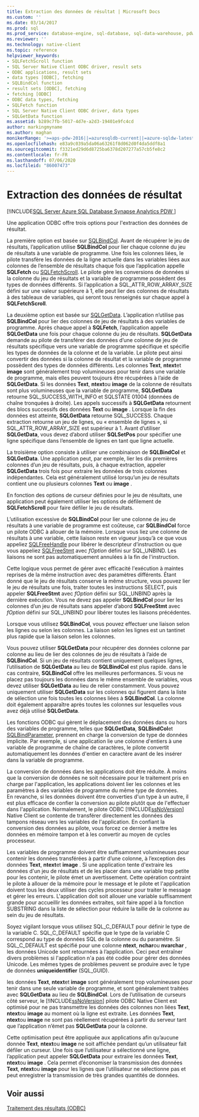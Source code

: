 ```yaml
---
title: Extraction des données de résultat | Microsoft Docs
ms.custom: ''
ms.date: 03/14/2017
ms.prod: sql
ms.prod_service: database-engine, sql-database, sql-data-warehouse, pdw
ms.reviewer: ''
ms.technology: native-client
ms.topic: reference
helpviewer_keywords:
- SQLFetchScroll function
- SQL Server Native Client ODBC driver, result sets
- ODBC applications, result sets
- data types [ODBC], fetching
- SQLBindCol function
- result sets [ODBC], fetching
- fetching [ODBC]
- ODBC data types, fetching
- SQLFetch function
- SQL Server Native Client ODBC driver, data types
- SQLGetData function
ms.assetid: b289c7fb-5017-4d7e-a2d3-19401e9fc4cd
author: markingmyname
ms.author: maghan
monikerRange: '>=aps-pdw-2016||=azuresqldb-current||=azure-sqldw-latest||>=sql-server-2016||=sqlallproducts-allversions||>=sql-server-linux-2017||=azuresqldb-mi-current'
ms.openlocfilehash: e83a9c039a5da06a63261f8d062d0f4da5ddf8a1
ms.sourcegitcommit: f3321ed29d6d8725ba6378d207277a57cb5fe8c2
ms.contentlocale: fr-FR
ms.lasthandoff: 07/06/2020
ms.locfileid: "86007473"
---
```

# <a name="fetching-result-data"></a>Extraction des données de résultat
[!INCLUDE[SQL Server Azure SQL Database Synapse Analytics PDW ](../../includes/applies-to-version/sql-asdb-asdbmi-asa-pdw.md)]

  Une application ODBC offre trois options pour l'extraction des données de résultat.  
  
 La première option est basée sur [SQLBindCol](../../relational-databases/native-client-odbc-api/sqlbindcol.md). Avant de récupérer le jeu de résultats, l’application utilise **SQLBindCol** pour lier chaque colonne du jeu de résultats à une variable de programme. Une fois les colonnes liées, le pilote transfère les données de la ligne actuelle dans les variables liées aux colonnes de l’ensemble de résultats chaque fois que l’application appelle **SQLFetch** ou [SQLFetchScroll](../../relational-databases/native-client-odbc-api/sqlfetchscroll.md). Le pilote gère les conversions de données si la colonne du jeu de résultats et la variable de programme possèdent des types de données différents. Si l’application a SQL_ATTR_ROW_ARRAY_SIZE défini sur une valeur supérieure à 1, elle peut lier des colonnes de résultats à des tableaux de variables, qui seront tous renseignés sur chaque appel à **SQLFetchScroll**.  
  
 La deuxième option est basée sur [SQLGetData](../../relational-databases/native-client-odbc-api/sqlgetdata.md). L’application n’utilise pas **SQLBindCol** pour lier des colonnes de jeu de résultats à des variables de programme. Après chaque appel à **SQLFetch**, l’application appelle **SQLGetData** une fois pour chaque colonne du jeu de résultats. **SQLGetData** demande au pilote de transférer des données d’une colonne de jeu de résultats spécifique vers une variable de programme spécifique et spécifie les types de données de la colonne et de la variable. Le pilote peut ainsi convertir des données si la colonne de résultat et la variable de programme possèdent des types de données différents. Les colonnes **Text**, **ntext**et **image** sont généralement trop volumineuses pour tenir dans une variable de programme, mais elles peuvent toujours être récupérées à l’aide de **SQLGetData**. Si les données **Text**, **ntext**ou **image** de la colonne de résultats sont plus volumineuses que la variable de programme, **SQLGetData** retourne SQL_SUCCESS_WITH_INFO et SQLSTATE 01004 (données de chaîne tronquées à droite). Les appels successifs à **SQLGetData** retournent des blocs successifs des données **Text** ou **image** . Lorsque la fin des données est atteinte, **SQLGetData** retourne SQL_SUCCESS. Chaque extraction retourne un jeu de lignes, ou « ensemble de lignes », si SQL_ATTR_ROW_ARRAY_SIZE est supérieur à 1. Avant d’utiliser **SQLGetData**, vous devez d’abord utiliser **SQLSetPos** pour spécifier une ligne spécifique dans l’ensemble de lignes en tant que ligne actuelle.  
  
 La troisième option consiste à utiliser une combinaison de **SQLBindCol** et **SQLGetData**. Une application peut, par exemple, lier les dix premières colonnes d’un jeu de résultats, puis, à chaque extraction, appeler **SQLGetData** trois fois pour extraire les données de trois colonnes indépendantes. Cela est généralement utilisé lorsqu’un jeu de résultats contient une ou plusieurs colonnes **Text** ou **image** .  
  
 En fonction des options de curseur définies pour le jeu de résultats, une application peut également utiliser les options de défilement de **SQLFetchScroll** pour faire défiler le jeu de résultats.  
  
 L’utilisation excessive de **SQLBindCol** pour lier une colonne de jeu de résultats à une variable de programme est coûteuse, car **SQLBindCol** force un pilote ODBC à allouer de la mémoire. Lorsque vous liez une colonne de résultats à une variable, cette liaison reste en vigueur jusqu’à ce que vous appeliez [SQLFreeHandle](../../relational-databases/native-client-odbc-api/sqlfreehandle.md) pour libérer le descripteur d’instruction ou que vous appeliez [SQLFreeStmt](../../relational-databases/native-client-odbc-api/sqlfreestmt.md) avec *fOption* défini sur SQL_UNBIND. Les liaisons ne sont pas automatiquement annulées à la fin de l'instruction.  
  
 Cette logique vous permet de gérer avec efficacité l'exécution à maintes reprises de la même instruction avec des paramètres différents. Étant donné que le jeu de résultats conserve la même structure, vous pouvez lier le jeu de résultats une fois, traiter toutes les instructions SELECT, puis appeler **SQLFreeStmt** avec *fOption* défini sur SQL_UNBIND après la dernière exécution. Vous ne devez pas appeler **SQLBindCol** pour lier les colonnes d’un jeu de résultats sans appeler d’abord **SQLFreeStmt** avec *fOption* défini sur SQL_UNBIND pour libérer toutes les liaisons précédentes.  
  
 Lorsque vous utilisez **SQLBindCol**, vous pouvez effectuer une liaison selon les lignes ou selon les colonnes. La liaison selon les lignes est un tantinet plus rapide que la liaison selon les colonnes.  
  
 Vous pouvez utiliser **SQLGetData** pour récupérer des données colonne par colonne au lieu de lier des colonnes de jeu de résultats à l’aide de **SQLBindCol**. Si un jeu de résultats contient uniquement quelques lignes, l’utilisation de **SQLGetData** au lieu de **SQLBindCol** est plus rapide. dans le cas contraire, **SQLBindCol** offre les meilleures performances. Si vous ne placez pas toujours les données dans le même ensemble de variables, vous devez utiliser **SQLGetData** au lieu de relier constamment. Vous pouvez uniquement utiliser **SQLGetData** sur les colonnes qui figurent dans la liste de sélection une fois toutes les colonnes liées à **SQLBindCol**. La colonne doit également apparaître après toutes les colonnes sur lesquelles vous avez déjà utilisé **SQLGetData**.  
  
 Les fonctions ODBC qui gèrent le déplacement des données dans ou hors des variables de programme, telles que **SQLGetData**, **SQLBindCol**et [SQLBindParameter](../../relational-databases/native-client-odbc-api/sqlbindparameter.md), prennent en charge la conversion de type de données implicite. Par exemple, si une application lie une colonne d'entiers à une variable de programme de chaîne de caractères, le pilote convertit automatiquement les données d'entier en caractère avant de les insérer dans la variable de programme.  
  
 La conversion de données dans les applications doit être réduite. À moins que la conversion de données ne soit nécessaire pour le traitement pris en charge par l'application, les applications doivent lier les colonnes et les paramètres à des variables de programme du même type de données. En revanche, si les données doivent être converties d'un type à un autre, il est plus efficace de confier la conversion au pilote plutôt que de l'effectuer dans l'application. Normalement, le pilote ODBC [!INCLUDE[ssNoVersion](../../includes/ssnoversion-md.md)] Native Client se contente de transférer directement les données des tampons réseau vers les variables de l'application. En confiant la conversion des données au pilote, vous forcez ce dernier à mettre les données en mémoire tampon et à les convertir au moyen de cycles processeur.  
  
 Les variables de programme doivent être suffisamment volumineuses pour contenir les données transférées à partir d’une colonne, à l’exception des données **Text**, **ntext**et **image** . Si une application tente d'extraire les données d'un jeu de résultats et de les placer dans une variable trop petite pour les contenir, le pilote émet un avertissement. Cette opération contraint le pilote à allouer de la mémoire pour le message et le pilote et l'application doivent tous les deux utiliser des cycles processeur pour traiter le message et gérer les erreurs. L'application doit soit allouer une variable suffisamment grande pour accueillir les données extraites, soit faire appel à la fonction SUBSTRING dans la liste de sélection pour réduire la taille de la colonne au sein du jeu de résultats.  
  
 Soyez vigilant lorsque vous utilisez SQL_C_DEFAULT pour définir le type de la variable C. SQL_C_DEFAULT spécifie que le type de la variable C correspond au type de données SQL de la colonne ou du paramètre. Si SQL_C_DEFAULT est spécifié pour une colonne **ntext**, **nchar**ou **nvarchar** , les données Unicode sont retournées à l’application. Ceci peut entraîner divers problèmes si l'application n'a pas été codée pour gérer des données Unicode. Les mêmes types de problèmes peuvent se produire avec le type de données **uniqueidentifier** (SQL_GUID).  
  
 les données **Text**, **ntext**et **image** sont généralement trop volumineuses pour tenir dans une seule variable de programme, et sont généralement traitées avec **SQLGetData** au lieu de **SQLBindCol**. Lors de l’utilisation de curseurs côté serveur, le [!INCLUDE[ssNoVersion](../../includes/ssnoversion-md.md)] pilote ODBC Native Client est optimisé pour ne pas transmettre les données des colonnes non liées **Text**, **ntext**ou **image** au moment où la ligne est extraite. Les données **Text**, **ntext**ou **image** ne sont pas réellement récupérées à partir du serveur tant que l’application n’émet pas **SQLGetData** pour la colonne.  
  
 Cette optimisation peut être appliquée aux applications afin qu’aucune donnée **Text**, **ntext**ou **image** ne soit affichée pendant qu’un utilisateur fait défiler un curseur. Une fois que l’utilisateur a sélectionné une ligne, l’application peut appeler **SQLGetData** pour extraire les données **Text**, **ntext**ou **image** . Cela permet d’économiser la transmission des données **Text**, **ntext**ou **image** pour les lignes que l’utilisateur ne sélectionne pas et peut enregistrer la transmission de très grandes quantités de données.  
  
## <a name="see-also"></a>Voir aussi  
 [Traitement des résultats &#40;ODBC&#41;](../../relational-databases/native-client-odbc-results/processing-results-odbc.md)  
  
  

